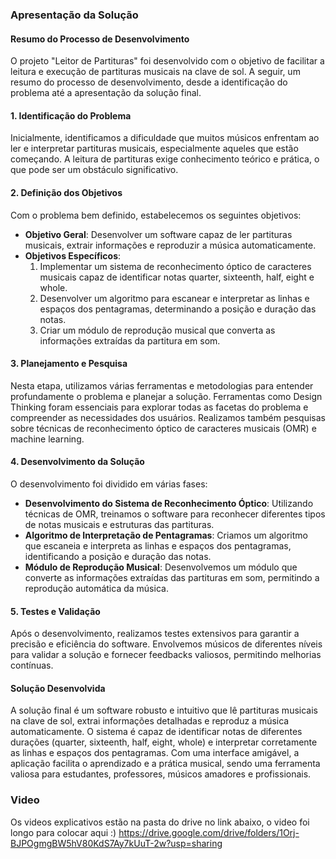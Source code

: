 ### Apresentação da Solução

#### Resumo do Processo de Desenvolvimento

O projeto "Leitor de Partituras" foi desenvolvido com o objetivo de facilitar a leitura e execução de partituras musicais na clave de sol. A seguir, um resumo do processo de desenvolvimento, desde a identificação do problema até a apresentação da solução final.

#### 1. Identificação do Problema

Inicialmente, identificamos a dificuldade que muitos músicos enfrentam ao ler e interpretar partituras musicais, especialmente aqueles que estão começando. A leitura de partituras exige conhecimento teórico e prática, o que pode ser um obstáculo significativo.

#### 2. Definição dos Objetivos

Com o problema bem definido, estabelecemos os seguintes objetivos:
- **Objetivo Geral**: Desenvolver um software capaz de ler partituras musicais, extrair informações e reproduzir a música automaticamente.
- **Objetivos Específicos**:
  1. Implementar um sistema de reconhecimento óptico de caracteres musicais capaz de identificar notas quarter, sixteenth, half, eight e whole.
  2. Desenvolver um algoritmo para escanear e interpretar as linhas e espaços dos pentagramas, determinando a posição e duração das notas.
  3. Criar um módulo de reprodução musical que converta as informações extraídas da partitura em som.

#### 3. Planejamento e Pesquisa

Nesta etapa, utilizamos várias ferramentas e metodologias para entender profundamente o problema e planejar a solução. Ferramentas como Design Thinking foram essenciais para explorar todas as facetas do problema e compreender as necessidades dos usuários. Realizamos também pesquisas sobre técnicas de reconhecimento óptico de caracteres musicais (OMR) e machine learning.

#### 4. Desenvolvimento da Solução

O desenvolvimento foi dividido em várias fases:

- **Desenvolvimento do Sistema de Reconhecimento Óptico**: Utilizando técnicas de OMR, treinamos o software para reconhecer diferentes tipos de notas musicais e estruturas das partituras.
- **Algoritmo de Interpretação de Pentagramas**: Criamos um algoritmo que escaneia e interpreta as linhas e espaços dos pentagramas, identificando a posição e duração das notas.
- **Módulo de Reprodução Musical**: Desenvolvemos um módulo que converte as informações extraídas das partituras em som, permitindo a reprodução automática da música.

#### 5. Testes e Validação

Após o desenvolvimento, realizamos testes extensivos para garantir a precisão e eficiência do software. Envolvemos músicos de diferentes níveis para validar a solução e fornecer feedbacks valiosos, permitindo melhorias contínuas.

#### Solução Desenvolvida

A solução final é um software robusto e intuitivo que lê partituras musicais na clave de sol, extrai informações detalhadas e reproduz a música automaticamente. O sistema é capaz de identificar notas de diferentes durações (quarter, sixteenth, half, eight, whole) e interpretar corretamente as linhas e espaços dos pentagramas. Com uma interface amigável, a aplicação facilita o aprendizado e a prática musical, sendo uma ferramenta valiosa para estudantes, professores, músicos amadores e profissionais.


### Video

Os videos explicativos estão na pasta do drive no link abaixo, o video foi longo para colocar aqui :)
https://drive.google.com/drive/folders/1Orj-BJPOgmgBW5hV80KdS7Ay7kUuT-2w?usp=sharing
